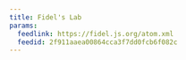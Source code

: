 ```yaml
---
title: Fidel's Lab
params:
  feedlink: https://fidel.js.org/atom.xml
  feedid: 2f911aaea00864cca3f7dd0fcb6f082c
---
```

